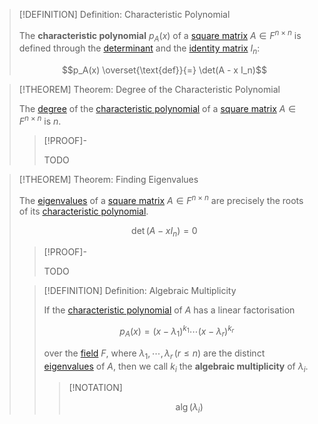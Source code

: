 >[!DEFINITION] Definition: Characteristic Polynomial
>
>The **characteristic polynomial** $p_A(x)$ of a [square matrix](../Square%20Matrix.md) $A \in F^{n \times n}$ is defined through the [determinant](../Determinants/Determinant.md) and the [identity matrix](../Identity%20Matrix.md) $I_n$:
>
>$$p_A(x) \overset{\text{def}}{=} \det(A - x I_n)$$
>

>[!THEOREM] Theorem: Degree of the Characteristic Polynomial
>
>The [degree](TODO) of the [characteristic polynomial](Characteristic%20Polynomial.md) of a [square matrix](../Square%20Matrix.md) $A \in F^{n \times n}$ is $n$.
>
>>[!PROOF]-
>>
>>TODO
>>
>

>[!THEOREM] Theorem: Finding Eigenvalues
>
>The [eigenvalues](Eigenvalue.md) of a [square matrix](../Square%20Matrix.md) $A \in F^{n \times n}$ are precisely the roots of its [characteristic polynomial](Characteristic%20Polynomial.md).
>
>$$\det (A - x I_n) = 0$$
>
>>[!PROOF]-
>>
>>TODO
>>
>
>>[!DEFINITION] Definition: Algebraic Multiplicity
>>
>>If the [characteristic polynomial](Characteristic%20Polynomial.md) of $A$ has a linear factorisation
>>
>>$$p_A(x) = (x - \lambda_1)^{k_1} \cdots (x - \lambda_r)^{k_r}$$ 
>>
>>over the [field](../../../../Fields/Field.md) $F$, where $\lambda_1,\cdots,\lambda_r \, (r \le n)$ are the distinct [eigenvalues](Eigenvalue.md) of $A$, then we call $k_i$ the **algebraic multiplicity** of $\lambda_i$.
>>
>>>[!NOTATION]
>>>
>>>$$\operatorname{alg}(\lambda_i)$$
>>>
>>
>